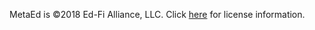 MetaEd is ©2018 Ed-Fi Alliance, LLC. Click [here](https://techdocs.ed-fi.org/display/METAED/Getting+Started+-+Licensing) for license information.
